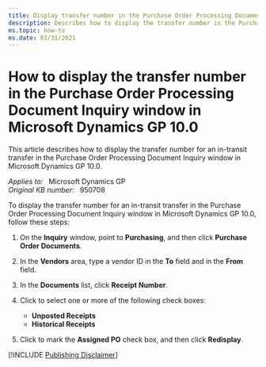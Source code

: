 ```yaml
---
title: Display transfer number in the Purchase Order Processing Document Inquiry window
description: Describes how to display the transfer number in the Purchase Order Processing Document Inquiry window in Microsoft Dynamics GP 10.0.
ms.topic: how-to
ms.date: 03/31/2021
---
```

# How to display the transfer number in the Purchase Order Processing Document Inquiry window in Microsoft Dynamics GP 10.0

This article describes how to display the transfer number for an in-transit transfer in the Purchase Order Processing Document Inquiry window in Microsoft Dynamics GP 10.0.

_Applies to:_ &nbsp; Microsoft Dynamics GP  
_Original KB number:_ &nbsp; 950708

To display the transfer number for an in-transit transfer in the Purchase Order Processing Document Inquiry window in Microsoft Dynamics GP 10.0, follow these steps:

1. On the **Inquiry** window, point to **Purchasing**, and then click **Purchase Order Documents**.
2. In the **Vendors** area, type a vendor ID in the **To** field and in the **From** field.
3. In the **Documents** list, click **Receipt Number**.
4. Click to select one or more of the following check boxes:

    - **Unposted Receipts**
    - **Historical Receipts**
5. Click to mark the **Assigned PO** check box, and then click **Redisplay**.

[!INCLUDE [Publishing Disclaimer](../../../includes/publishing-disclaimer.md)]
